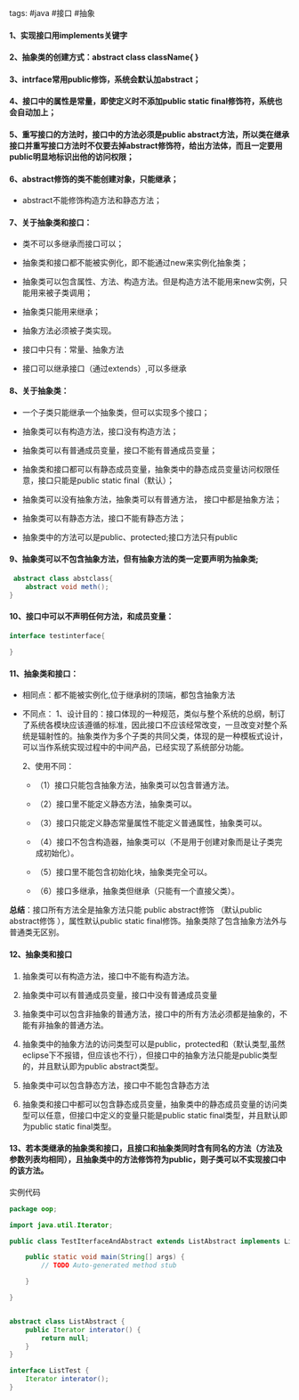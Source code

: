 tags: #java #接口 #抽象

#### 1、实现接口用implements关键字



#### 2、抽象类的创建方式：abstract class className{ }



#### 3、intrface常用public修饰，系统会默认加abstract；



#### 4、接口中的属性是常量，即使定义时不添加public static final修饰符，系统也会自动加上；



#### 5、重写接口的方法时，接口中的方法必须是public abstract方法，所以类在继承接口并重写接口方法时不仅要去掉abstract修饰符，给出方法体，而且一定要用public明显地标识出他的访问权限；



#### 6、abstract修饰的类不能创建对象，只能继承；

- abstract不能修饰构造方法和静态方法；



#### 7、关于抽象类和接口：

- 类不可以多继承而接口可以；

- 抽象类和接口都不能被实例化，即不能通过new来实例化抽象类；

- 抽象类可以包含属性、方法、构造方法。但是构造方法不能用来new实例，只能用来被子类调用；

- 抽象类只能用来继承；

- 抽象方法必须被子类实现。

- 接口中只有：常量、抽象方法 

- 接口可以继承接口（通过extends）,可以多继承



#### 8、关于抽象类：

- 一个子类只能继承一个抽象类，但可以实现多个接口；

- 抽象类可以有构造方法，接口没有构造方法；

- 抽象类可以有普通成员变量，接口不能有普通成员变量；

- 抽象类和接口都可以有静态成员变量，抽象类中的静态成员变量访问权限任意，接口只能是public static final（默认）；

- 抽象类可以没有抽象方法，抽象类可以有普通方法， 接口中都是抽象方法；

- 抽象类可以有静态方法，接口不能有静态方法；

- 抽象类中的方法可以是public、protected;接口方法只有public



#### 9、抽象类可以不包含抽象方法，但有抽象方法的类一定要声明为抽象类;

```java
 abstract class abstclass{
	abstract void meth();
}
```



#### 10、接口中可以不声明任何方法，和成员变量：

```java
interface testinterface{
	
}
```



#### 11、抽象类和接口：

- 相同点：都不能被实例化,位于继承树的顶端，都包含抽象方法

- 不同点：
  1、设计目的：接口体现的一种规范，类似与整个系统的总纲，制订了系统各模块应该遵循的标准，因此接口不应该经常改变，一旦改变对整个系统是辐射性的。抽象类作为多个子类的共同父类，体现的是一种模板式设计，可以当作系统实现过程中的中间产品，已经实现了系统部分功能。

  2、使用不同：

  - （1）接口只能包含抽象方法，抽象类可以包含普通方法。

  - （2）接口里不能定义静态方法，抽象类可以。

  - （3）接口只能定义静态常量属性不能定义普通属性，抽象类可以。

  - （4）接口不包含构造器，抽象类可以（不是用于创建对象而是让子类完成初始化）。

  - （5）接口里不能包含初始化块，抽象类完全可以。

  - （6）接口多继承，抽象类但继承（只能有一个直接父类）。

**总结**：接口所有方法全是抽象方法只能 public abstract修饰 （默认public abstract修饰 ），属性默认public static final修饰。抽象类除了包含抽象方法外与普通类无区别。 



#### 12、抽象类和接口

1. 抽象类可以有构造方法，接口中不能有构造方法。

2. 抽象类中可以有普通成员变量，接口中没有普通成员变量

3. 抽象类中可以包含非抽象的普通方法，接口中的所有方法必须都是抽象的，不能有非抽象的普通方法。
4. 抽象类中的抽象方法的访问类型可以是public，protected和（默认类型,虽然eclipse下不报错，但应该也不行），但接口中的抽象方法只能是public类型的，并且默认即为public abstract类型。
5. 抽象类中可以包含静态方法，接口中不能包含静态方法
6. 抽象类和接口中都可以包含静态成员变量，抽象类中的静态成员变量的访问类型可以任意，但接口中定义的变量只能是public static final类型，并且默认即为public static final类型。

#### 13、若本类继承的抽象类和接口，且接口和抽象类同时含有同名的方法（方法及参数列表均相同），且抽象类中的方法修饰符为public，则子类可以不实现接口中的该方法。

实例代码

```java
package oop;

import java.util.Iterator;

public class TestIterfaceAndAbstract extends ListAbstract implements ListTest {

	public static void main(String[] args) {
		// TODO Auto-generated method stub

	}

}


abstract class ListAbstract {
	public Iterator interator() {
		return null;
	}
}

interface ListTest {
	Iterator interator();
}
```
